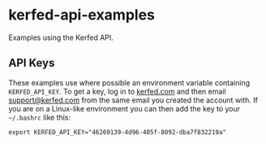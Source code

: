 # kerfed-api-examples

Examples using the Kerfed API.

## API Keys

These examples use where possible an environment variable containing `KERFED_API_KEY`. To get a key, log in to [kerfed.com](https://kerfed.com) and then email [support@kerfed.com](mailto:support@kerfed.com) from the same email you created the account with. If you are on a Linux-like environment you can then add the key to your `~/.bashrc` like this:

```
export KERFED_API_KEY="46269139-4d96-405f-8092-dba7f832219a"
```

